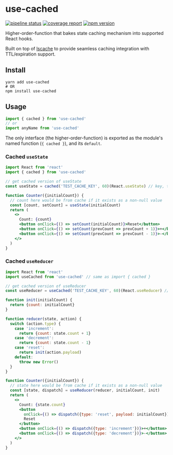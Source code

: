 # use-cached

[![pipeline status](https://gitlab.com/woozyking/use-cached/badges/master/pipeline.svg)](https://gitlab.com/woozyking/use-cached/commits/master)
[![coverage report](https://gitlab.com/woozyking/use-cached/badges/master/coverage.svg)](https://gitlab.com/woozyking/use-cached/commits/master)
[![npm version](https://badge.fury.io/js/use-cached.svg)](https://www.npmjs.com/package/use-cached)

Higher-order-function that bakes state caching mechanism into supported React hooks.

Built on top of [lscache](https://github.com/pamelafox/lscache) to provide seamless caching integration with TTL/expiration support.

## Install

```shell
yarn add use-cached
# OR
npm install use-cached
```

## Usage

```js
import { cached } from 'use-cached'
// or
import anyName from 'use-cached'
```

The only interface (the higher-order-function) is exported as the module's named function (`{ cached }`), and its `default`.

### Cached `useState`

```jsx
import React from 'react'
import { cached } from 'use-cached'

// get cached version of useState
const useState = cached('TEST_CACHE_KEY', 60)(React.useState) // key, ttl

function Counter({initialCount}) {
  // count here would be from cache if it exists as a non-null value
  const [count, setCount] = useState(initialCount)
  return (
    <>
      Count: {count}
      <button onClick={() => setCount(initialCount)}>Reset</button>
      <button onClick={() => setCount(prevCount => prevCount + 1)}>+</button>
      <button onClick={() => setCount(prevCount => prevCount - 1)}>-</button>
    </>
  )
}
```

### Cached `useReducer`

```jsx
import React from 'react'
import useCached from 'use-cached' // same as import { cached }

// get cached version of useReducer
const useReducer = useCached('TEST_CACHE_KEY', 60)(React.useReducer) // key, ttl

function init(initialCount) {
  return {count: initialCount}
}

function reducer(state, action) {
  switch (action.type) {
    case 'increment':
      return {count: state.count + 1}
    case 'decrement':
      return {count: state.count - 1}
    case 'reset':
      return init(action.payload)
    default:
      throw new Error()
  }
}

function Counter({initialCount}) {
  // state here would be from cache if it exists as a non-null value
  const [state, dispatch] = useReducer(reducer, initialCount, init)
  return (
    <>
      Count: {state.count}
      <button
        onClick={() => dispatch({type: 'reset', payload: initialCount})}>
        Reset
      </button>
      <button onClick={() => dispatch({type: 'increment'})}>+</button>
      <button onClick={() => dispatch({type: 'decrement'})}>-</button>
    </>
  )
}
```
